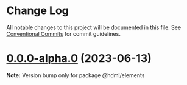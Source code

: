 # Change Log

All notable changes to this project will be documented in this file.
See [Conventional Commits](https://conventionalcommits.org) for commit guidelines.

# [0.0.0-alpha.0](https://github.com/hdml-github/hdml/compare/v0.0.0-alpha.1...v0.0.0-alpha.0) (2023-06-13)

**Note:** Version bump only for package @hdml/elements
